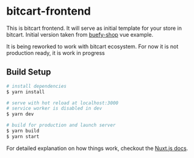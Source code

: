 # bitcart-frontend
This is bitcart frontend. It will serve as initial template for your store in bitcart.
Initial version taken from [buefy-shop](https://github.com/14nrv/buefy-shop) vue example.

It is being reworked to work with bitcart ecosystem.
For now it is not production ready, it is work in progress

## Build Setup

``` bash
# install dependencies
$ yarn install

# serve with hot reload at localhost:3000
# service worker is disabled in dev
$ yarn dev

# build for production and launch server
$ yarn build
$ yarn start
```

For detailed explanation on how things work, checkout the [Nuxt.js docs](https://github.com/nuxt/nuxt.js).
